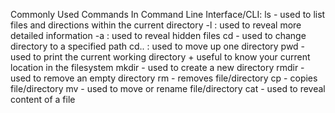 Commonly Used Commands In Command Line Interface/CLI:
ls - used to list files and directions within the current directory
-l : used to reveal more detailed information
-a : used to reveal hidden files
cd - used to change directory to a specified path
cd.. : used to move up one directory 
pwd - used to print the current working directory + useful to know your current location in the filesystem
mkdir - used to create a new directory
rmdir - used to remove an empty directory
rm - removes file/directory
cp - copies file/directory 
mv - used to move or rename file/directory
cat - used to reveal content of a file 